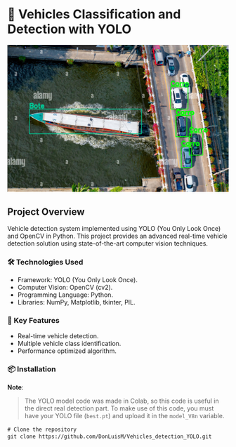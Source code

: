 # 🚗 Vehicles Classification and Detection with YOLO


![Resultados del Modelo](Result\results.png)

## Project Overview
Vehicle detection system implemented using YOLO (You Only Look Once) and OpenCV in Python. This project provides an advanced real-time vehicle detection solution using state-of-the-art computer vision techniques.

### 🛠 Technologies Used
- Framework: YOLO (You Only Look Once).
- Computer Vision: OpenCV (cv2).
- Programming Language: Python.
- Libraries: NumPy, Matplotlib, tkinter, PIL.

### 🎯 Key Features
- Real-time vehicle detection.
- Multiple vehicle class identification.
- Performance optimized algorithm.

### 📦 Installation
**Note**:  
> The YOLO model code was made in Colab, so this code is useful in the direct real detection part. To make use of this code, you must have your YOLO file (`best.pt`) and upload it in the `model_V8n` variable.

```
# Clone the repository
git clone https://github.com/DonLuisM/Vehicles_detection_YOLO.git
```
